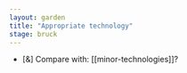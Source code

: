 ```yaml
---  
layout: garden
title: "Appropriate technology"
stage: bruck
---
```


- [&] Compare with: [[minor-technologies]]?